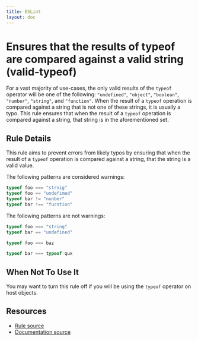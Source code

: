 ```yaml
---
title: ESLint
layout: doc
---
```

<!-- Note: No pull requests accepted for this file. See README.md in the root directory for details. -->
# Ensures that the results of typeof are compared against a valid string (valid-typeof)

For a vast majority of use-cases, the only valid results of the `typeof` operator will be one of the following: `"undefined"`, `"object"`, `"boolean"`, `"number"`, `"string"`, and `"function"`. When the result of a `typeof` operation is compared against a string that is not one of these strings, it is usually a typo. This rule ensures that when the result of a `typeof` operation is compared against a string, that string is in the aforementioned set.

## Rule Details

This rule aims to prevent errors from likely typos by ensuring that when the result of a `typeof` operation is compared against a string, that the string is a valid value.

The following patterns are considered warnings:

```js
typeof foo === "strnig"
typeof foo == "undefimed"
typeof bar != "nunber"
typeof bar !== "fucntion"
```

The following patterns are not warnings:

```js
typeof foo === "string"
typeof bar == "undefined"

typeof foo === baz

typeof bar === typeof qux
```

## When Not To Use It

You may want to turn this rule off if you will be using the `typeof` operator on host objects.

## Resources

* [Rule source](https://github.com/eslint/eslint/tree/master/lib/rules/valid-typeof.js)
* [Documentation source](https://github.com/eslint/eslint/tree/master/docs/rules/valid-typeof.md)
